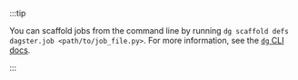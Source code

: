 :::tip

You can scaffold jobs from the command line by running `dg scaffold defs dagster.job <path/to/job_file.py>`. For more information, see the [`dg` CLI docs](/api/clis/dg-cli/dg-cli-reference#dg-scaffold).

:::
